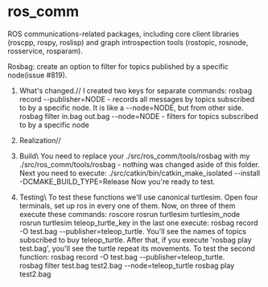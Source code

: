 # ros_comm
ROS communications-related packages, including core client libraries (roscpp, rospy, roslisp) and graph introspection tools (rostopic, rosnode, rosservice, rosparam).


Rosbag: create an option to filter for topics published by a specific node(issue #819).

1) What's changed.// 
   I created two keys for separate commands:
       rosbag record --publisher=NODE - records all messages by topics subscribed to by a specific node. It is like a --node=NODE, but from other side.
       rosbag filter in.bag out.bag --node=NODE - filters for topics subscribed to by a specific node

2) Realization//
    

3) Build\\
    You need to replace your ./src/ros_comm/tools/rosbag with my ./src/ros_comm/tools/rosbag - nothing was changed aside of this folder.
    Next you need to execute:
        ./src/catkin/bin/catkin_make_isolated --install -DCMAKE_BUILD_TYPE=Release
    Now you're ready to test.
    
4) Testing\\
    To test these functions we'll use canonical turtlesim. Open four terminals, set up ros in every one of them.
    Now, on three of them execute these commands:
        roscore
        rosrun turtlesim turtlesim_node
        rosrun turtlesim teleop_turtle_key
    in the last one execute: 
        rosbag record -O test.bag --publisher=teleop_turtle.
    You'll see the names of topics subscribed to buy teleop_turtle. After that, if you execute 'rosbag play test.bag', you'll see the turtle repeat its movements.
    To test the second function:
        rosbag record -O test.bag --publisher=teleop_turtle.       
        rosbag filter test.bag test2.bag --node=teleop_turtle
        rosbag play test2.bag
